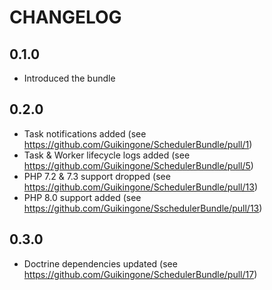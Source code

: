 CHANGELOG
=========

0.1.0
-----

 * Introduced the bundle

0.2.0
-----

 * Task notifications added (see https://github.com/Guikingone/SchedulerBundle/pull/1)
 * Task & Worker lifecycle logs added (see https://github.com/Guikingone/SchedulerBundle/pull/5)
 * PHP 7.2 & 7.3 support dropped (see https://github.com/Guikingone/SchedulerBundle/pull/13)
 * PHP 8.0 support added (see https://github.com/Guikingone/SschedulerBundle/pull/13)

0.3.0
-----

 * Doctrine dependencies updated (see https://github.com/Guikingone/SchedulerBundle/pull/17)
